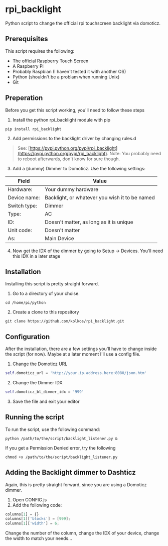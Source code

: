 # rpi_backlight
Python script to change the official rpi touchscreen backlight via domoticz.

## Prerequisites
This script requires the following:
* The official Raspberry Touch Screen
* A Raspberry Pi
* Probably Raspbian (I haven't tested it with another OS)
* Python (shouldn't be a problam when running Unix)
* Git

## Preperation
Before you get this script working, you'll need to follow these steps
1. Install the python rpi_backlight module with pip
```
pip install rpi_backlight
```
2. Add permissions to the backlight driver by changing rules.d

>See: [https://pypi.python.org/pypi/rpi_backlight](https://pypi.python.org/pypi/rpi_backlight).
>Note: You probably need to reboot afterwards, don't know for sure though.

3. Add a (dummy) Dimmer to Domoticz. Use the following settings:


| Field         | Value                                          |
| ------------- | ---------------------------------------------- |
| Hardware:     | Your dummy hardware                            |
| Device name:  | Backlight, or whatever you wish it to be named |
| Switch type:  | Dimmer                                         |
| Type:         | AC                                             |
| ID:           | Doesn't matter, as long as it is unique        |
| Unit code:    | Doesn't matter                                 |
| As:           | Main Device                                    |

4. Now get the IDX of the dimmer by going to Setup -> Devices. You'll need this IDX in a later stage

## Installation
Installing this script is pretty straight forward.
1. Go to a directory of your choise. 
```
cd /home/pi/python
```
2. Create a clone to this repository
```
git clone https://github.com/kolkos/rpi_backlight.git
``` 

## Configuration
After the installation, there are a few settings you'll have to change inside the script (for now). Maybe at a later moment I'll use a config file.
1. Change the Domoticz URL
```python
self.domoticz_url = 'http://your.ip.address.here:8080/json.htm'
```
2. Change the Dimmer IDX
```python
self.domoticz_bl_dimmer_idx = '999'
```
3. Save the file and exit your editor

## Running the script
To run the script, use the following command:
```
python /path/to/the/script/backlight_listener.py &
```

If you get a Permission Denied error, try the following
```
chmod +x /path/to/the/script/backlight_listener.py
```

## Adding the Backlight dimmer to Dashticz
Again, this is pretty straight forward, since you are using a Domoticz dimmer. 

1. Open CONFIG.js
2. Add the following code:

```javascript
columns[1] = {}
columns[1]['blocks'] = [999];
columns[1]['width'] = 6;
```

Change the number of the column, change the IDX of your device, change the width to match your needs...